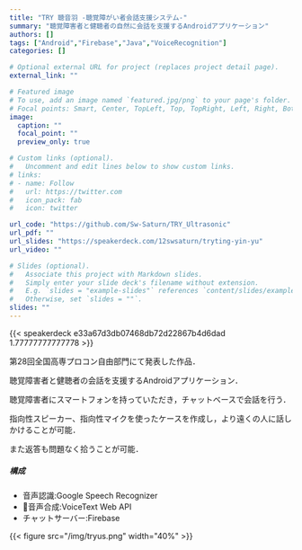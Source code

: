 ```yaml
---
title: "TRY 聴音羽 -聴覚障がい者会話支援システム-"
summary: "聴覚障害者と健聴者の自然に会話を支援するAndroidアプリケーション"
authors: []
tags: ["Android","Firebase","Java","VoiceRecognition"]
categories: []

# Optional external URL for project (replaces project detail page).
external_link: ""

# Featured image
# To use, add an image named `featured.jpg/png` to your page's folder.
# Focal points: Smart, Center, TopLeft, Top, TopRight, Left, Right, BottomLeft, Bottom, BottomRight.
image:
  caption: ""
  focal_point: ""
  preview_only: true

# Custom links (optional).
#   Uncomment and edit lines below to show custom links.
# links:
# - name: Follow
#   url: https://twitter.com
#   icon_pack: fab
#   icon: twitter

url_code: "https://github.com/Sw-Saturn/TRY_Ultrasonic"
url_pdf: ""
url_slides: "https://speakerdeck.com/12swsaturn/tryting-yin-yu"
url_video: ""

# Slides (optional).
#   Associate this project with Markdown slides.
#   Simply enter your slide deck's filename without extension.
#   E.g. `slides = "example-slides"` references `content/slides/example-slides.md`.
#   Otherwise, set `slides = ""`.
slides: ""
---
```

{{< speakerdeck e33a67d3db07468db72d22867b4d6dad 1.77777777777778 >}}

第28回全国高専プロコン自由部門にて発表した作品．

聴覚障害者と健聴者の会話を支援するAndroidアプリケーション．

聴覚障害者にスマートフォンを持っていただき，チャットベースで会話を行う．

指向性スピーカー、指向性マイクを使ったケースを作成し，より遠くの人に話しかけることが可能．

また返答も問題なく拾うことが可能．

##### 構成

- 音声認識:Google Speech Recognizer
- 音声合成:VoiceText Web API
- チャットサーバー:Firebase

{{< figure src="/img/tryus.png" width="40%" >}}
